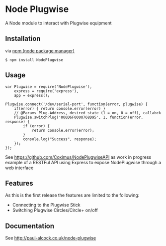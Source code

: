 # Node Plugwise
A Node module to interact with Plugwise equipment

## Installation

via [npm (node package manager)](http://github.com/isaacs/npm)

    $ npm install NodePlugwise

## Usage

    var Plugwise = require('NodePlugwise'),
        express = require('express'),
        app = express();

    Plugwise.connect('/dev/serial-port', function(error, plugwise) {
        if(error) { return console.error(error) }
        // @Params Plug-Address, desired state (1 = on, 0 = off), callabck
        Plugwise.switchPlug('000D6F0000768D95', 1, function(error, response) {
            if (error) {
                return console.error(error);
            }
            console.log("Success", response);
        });
    });

See https://github.com/Coximus/NodePlugwiseAPI as work in progress example of a RESTFul API using Express to expose NodePlugwise through a web interface

## Features

As this is the first release the features are limited to the following:

* Connecting to the Plugwise Stick
* Switching Plugwise Circles/Circle+ on/off

## Documentation

See http://paul-alcock.co.uk/node-plugwise
